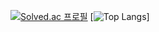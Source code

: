 [![Solved.ac 프로필](http://mazassumnida.wtf/api/v2/generate_badge?boj=daniel5309)](https://solved.ac/daniel5309)
[![Top Langs](https://github-readme-stats.vercel.app/api/top-langs/?username=ggamnunq)]
